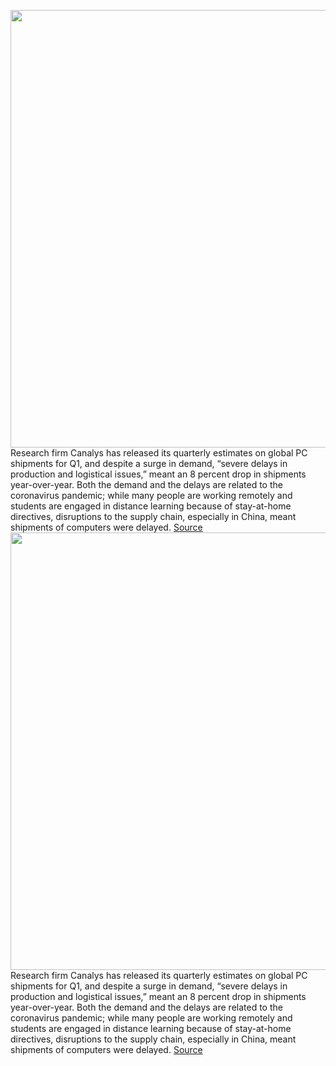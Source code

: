 <img src='https://cdn.vox-cdn.com/thumbor/zwBB4a0Xp5EXa4y1TakXlogwIWI=/0x0:2040x1360/1200x800/filters:focal(857x517:1183x843)/cdn.vox-cdn.com/uploads/chorus_image/image/66639639/_DSC4877_2.0.jpg' width='700px' /><br/>
Research firm Canalys has released its quarterly estimates on global PC shipments for Q1, and despite a surge in demand, “severe delays in production and logistical issues,” meant an 8 percent drop in shipments year-over-year. Both the demand and the delays are related to the coronavirus pandemic; while many people are working remotely and students are engaged in distance learning because of stay-at-home directives, disruptions to the supply chain, especially in China, meant shipments of computers were delayed.
<a href='https://www.theverge.com/2020/4/11/21217507/canalys-supply-chain-pcs-lenovo-dell-hp-apple-coronavirus'> Source <a/><img src='https://cdn.vox-cdn.com/thumbor/zwBB4a0Xp5EXa4y1TakXlogwIWI=/0x0:2040x1360/1200x800/filters:focal(857x517:1183x843)/cdn.vox-cdn.com/uploads/chorus_image/image/66639639/_DSC4877_2.0.jpg' width='700px' /><br/>
Research firm Canalys has released its quarterly estimates on global PC shipments for Q1, and despite a surge in demand, “severe delays in production and logistical issues,” meant an 8 percent drop in shipments year-over-year. Both the demand and the delays are related to the coronavirus pandemic; while many people are working remotely and students are engaged in distance learning because of stay-at-home directives, disruptions to the supply chain, especially in China, meant shipments of computers were delayed.
<a href='https://www.theverge.com/2020/4/11/21217507/canalys-supply-chain-pcs-lenovo-dell-hp-apple-coronavirus'> Source <a/>